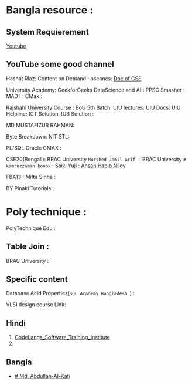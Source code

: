 # Bangla resource : 

## System Requierement 
[Youtube](https://www.youtube.com/watch?v=TU61PsnVNlo&list=PLqqgU0PuY-K1E2j1A8dC34y0dVaCr0pXw)

## YouTube some good channel
Hasnat Riaz: [](https://www.youtube.com/@hasnatriaz4177/videos)
Content on Demand : [](https://www.youtube.com/watch?v=snZWnWUOEZ4&list=PLW7fU_8SZVrt7ztQmsRbcpid-7vSq6Yu5&index=2)
bscancs: [](https://www.youtube.com/watch?v=DvY8FiZfYE8 )
[Doc of CSE ](https://www.youtube.com/@dcccse21stbatch61/playlists)

University Academy: [](https://www.youtube.com/watch?v=u1y3INqT84o&list=PL-JvKqQx2AtdMoxNiK4p7jomyAxgayJlC)
GeekforGeeks DataScience and AI : [](https://www.youtube.com/watch?v=7txyDsj-0Lk )
 PPSC Smasher : [](https://www.youtube.com/watch?v=dnkMpKhVBjA)
MAD I : [](https://www.youtube.com/watch?v=QqpN6JDjixQ )
CMax : [](https://www.youtube.com/watch?v=h3-g_sUyqqk&list=PLdMnODUFlKOK1Y2EHE6FUMGNsG6PQAmfQ&index=5)

Rajshahi University Course : [](https://www.youtube.com/@shamimahmad4182/playlists)
BoU 5th Batch:[](https://www.youtube.com/watch?v=xX1KcCUk3XM&list=PL66OrBsAMhKiaYWE1CPjxwLTXU5h2x5R5&index=4)
UIU lectures: [](https://www.youtube.com/watch?v=c2sQn-MZElI&list=PLBmOkSoNo9eZCEzaOys0mP_xz8dBkGpoL&index=2)
UIU Docs:[](https://www.youtube.com/@uiudoc7997/playlists)
UIU Helpline:[](https://www.youtube.com/@uiuhelpline/playlists)
ICT Solution:[](https://www.youtube.com/@easyictsolution4298/search?query=dbms)
IUB Solution  : [](https://www.youtube.com/@iubsolution/playlists)

MD MUSTAFIZUR RAHMAN: [](https://www.youtube.com/@mdmustafizurrahman/playlists)

Byte Breakdown: [](https://www.youtube.com/watch?v=wJh0iFZl_90&list=PLepRVAscJb6gQ4ffdc0DXChUV9MJeDmEp)
NIT STL:[](https://www.youtube.com/@TODTESTNIITSLTTraining/search?query=PLSQL)

PL/SQL  Oracle[](https://www.youtube.com/watch?v=c2U5TxkI2iM&list=PLJH-yZnnY308r4uidBbmEXG0uOypkLQ-V)
CMAX : [](https://www.youtube.com/watch?v=q9SovFnB_Lc&list=PLdMnODUFlKOK1Y2EHE6FUMGNsG6PQAmfQ)

CSE20(Bengali): [](https://www.youtube.com/@CSE20Bengali/playlists)
BRAC University  `Murshed Jamil Arif ` :[](https://www.youtube.com/watch?v=ZAS3ygUr6jQ&list=PLbrkVe8jT_YwMhF4TWw1Q9ETFrUIYjOPM)
BRAC University `# kamruzzaman konok`  : [](https://www.youtube.com/@kamruzzamankonok6417/search?query=313)
Saiki Yuji : [](https://www.youtube.com/@sakaiyuji2664/playlists)
[Ahsan Habib Niloy](https://www.youtube.com/@AhashanHabibNiloy/playlists)



FBA13 :[](https://www.youtube.com/watch?v=yZ8wXHo43To&list=PLCh3_NUqW7_Iyu54X7PPPU9iWsgr7iIPn)
Mifta Sinha : [](https://www.youtube.com/watch?v=Pbk8-nd1bsA&list=PLW1OMpQZxu7yzSiLA3HQRlyOYE99PsW2L)


BY Pinaki Tutorials : [](https://www.youtube.com/playlist?list=PL4x0v29DZ2pCYEa9s3r5zWrFYIxGivlEC)

# Poly technique :
PolyTechnique Edu :[](https://www.youtube.com/watch?v=HQF_J8EmL48&list=PLaKhCRbzWGx44YX1H8rqDYJMXgw8uMbB-&index=1)

## Table Join : 
BRAC University : [](https://youtu.be/DPBk2OVN5JA?si=GvFvC5IMvh0JsKPG)

## Specific content
Database Acid Properties(`SQL Academy Bangladesh `) :[](https://www.youtube.com/watch?v=XZhfcEmkW44&list=PLkuRc9wIe4FXlv50i7EVlopfW5-7YDnWe)


VLSI design course Link: [](https://docs.google.com/forms/d/e/1FAIpQLSfWGFtu2KePTKXoN0PCk449pj2P1aIXSXcIO-2djcV1NrxG4Q/viewform)


## Hindi 
1. [ CodeLangs_Software_Training_Institute ](https://www.youtube.com/@codelangs/playlists)
2. 

## Bangla 
- [# Md. Abdullah-Al-Kafi](https://www.youtube.com/@CompilationError/playlists)